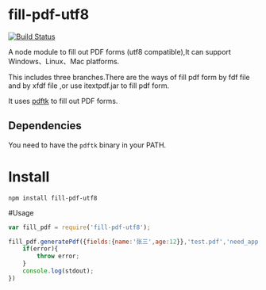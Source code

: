 # fill-pdf-utf8
[![Build Status](https://travis-ci.org/dommmel/fill-pdf.svg?branch=master)](https://travis-ci.org/dommmel/fill-pdf)

A node module to fill out PDF forms (utf8 compatible),It can support Windows、Linux、Mac platforms.

This includes three branches.There are the ways of fill pdf form by fdf file and by xfdf file ,or use itextpdf.jar to fill pdf
form.

It uses [pdftk](http://www.pdflabs.com/tools/pdftk-the-pdf-toolkit/) to fill out PDF forms.

## Dependencies
You need to have the ```pdftk``` binary in your PATH.

# Install

    npm install fill-pdf-utf8

#Usage
    
```javascript
var fill_pdf = require('fill-pdf-utf8');

fill_pdf.generatePdf({fields:{name:'张三',age:12}},'test.pdf','need_appearances','result.pdf',function (error, stdout, stderr) {
	if(error){
		throw error;
	}
	console.log(stdout);
})

```